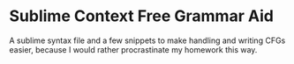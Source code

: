 # Sublime Context Free Grammar Aid
A sublime syntax file and a few snippets to make handling and writing CFGs easier, because I would rather procrastinate my homework this way.
